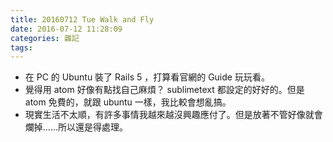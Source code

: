 ```yaml
---
title: 20160712 Tue Walk and Fly
date: 2016-07-12 11:28:09
categories: 雜記
tags:
---
```


- 在 PC 的 Ubuntu 裝了 Rails 5 ，打算看官網的 Guide 玩玩看。
- 覺得用 atom 好像有點找自己麻煩？ sublimetext 都設定的好好的。但是 atom 免費的，就跟 ubuntu 一樣，我比較會想亂搞。
- 現實生活不太順，有許多事情我越來越沒興趣應付了。但是放著不管好像就會爛掉……所以還是得處理。
